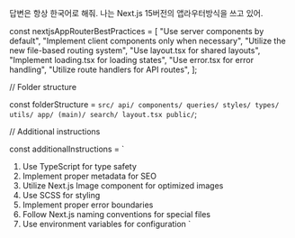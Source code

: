 답변은 항상 한국어로 해줘.
나는 Next.js 15버전의 앱라우터방식을 쓰고 있어.

const nextjsAppRouterBestPractices = [
"Use server components by default",
"Implement client components only when necessary",
"Utilize the new file-based routing system",
"Use layout.tsx for shared layouts",
"Implement loading.tsx for loading states",
"Use error.tsx for error handling",
"Utilize route handlers for API routes",
];

// Folder structure

const folderStructure = `src/
  api/
  components/
  queries/
  styles/
  types/
  utils/
  app/
    (main)/
    search/
    layout.tsx
public/`;

// Additional instructions

const additionalInstructions = `

1. Use TypeScript for type safety
2. Implement proper metadata for SEO
3. Utilize Next.js Image component for optimized images
4. Use SCSS for styling
5. Implement proper error boundaries
6. Follow Next.js naming conventions for special files
7. Use environment variables for configuration
   `
